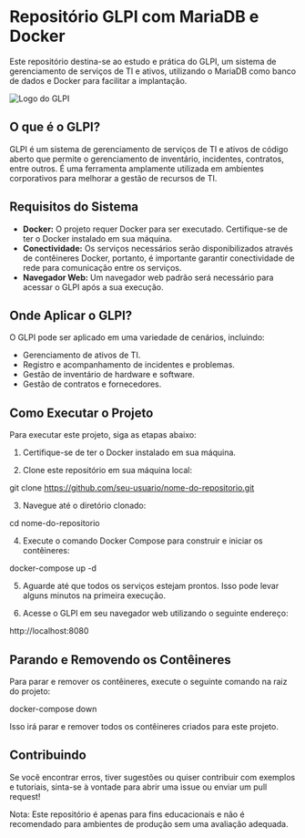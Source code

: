 # Repositório GLPI com MariaDB e Docker

Este repositório destina-se ao estudo e prática do GLPI, um sistema de gerenciamento de serviços de TI e ativos, utilizando o MariaDB como banco de dados e Docker para facilitar a implantação.

![Logo do GLPI](https://encrypted-tbn0.gstatic.com/images?q=tbn:ANd9GcR3n8J1suBGeu6NR7nbNc3JPC63JeSqMhaQzOecFz8ukA&s)

## O que é o GLPI?

GLPI é um sistema de gerenciamento de serviços de TI e ativos de código aberto que permite o gerenciamento de inventário, incidentes, contratos, entre outros. É uma ferramenta amplamente utilizada em ambientes corporativos para melhorar a gestão de recursos de TI.

## Requisitos do Sistema

- **Docker:** O projeto requer Docker para ser executado. Certifique-se de ter o Docker instalado em sua máquina.
- **Conectividade:** Os serviços necessários serão disponibilizados através de contêineres Docker, portanto, é importante garantir conectividade de rede para comunicação entre os serviços.
- **Navegador Web:** Um navegador web padrão será necessário para acessar o GLPI após a sua execução.

## Onde Aplicar o GLPI?

O GLPI pode ser aplicado em uma variedade de cenários, incluindo:

- Gerenciamento de ativos de TI.
- Registro e acompanhamento de incidentes e problemas.
- Gestão de inventário de hardware e software.
- Gestão de contratos e fornecedores.

## Como Executar o Projeto

Para executar este projeto, siga as etapas abaixo:

1. Certifique-se de ter o Docker instalado em sua máquina.

2. Clone este repositório em sua máquina local:

git clone https://github.com/seu-usuario/nome-do-repositorio.git

3. Navegue até o diretório clonado:

cd nome-do-repositorio

4. Execute o comando Docker Compose para construir e iniciar os contêineres:

docker-compose up -d


5. Aguarde até que todos os serviços estejam prontos. Isso pode levar alguns minutos na primeira execução.

6. Acesse o GLPI em seu navegador web utilizando o seguinte endereço:

http://localhost:8080


## Parando e Removendo os Contêineres

Para parar e remover os contêineres, execute o seguinte comando na raiz do projeto:

docker-compose down


Isso irá parar e remover todos os contêineres criados para este projeto.

## Contribuindo

Se você encontrar erros, tiver sugestões ou quiser contribuir com exemplos e tutoriais, sinta-se à vontade para abrir uma issue ou enviar um pull request!

Nota: Este repositório é apenas para fins educacionais e não é recomendado para ambientes de produção sem uma avaliação adequada.
